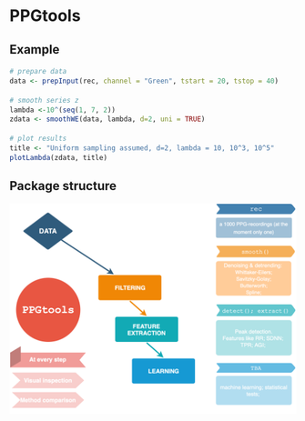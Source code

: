 # PPGtools

## Example

```r
# prepare data
data <- prepInput(rec, channel = "Green", tstart = 20, tstop = 40)

# smooth series z 
lambda <-10^(seq(1, 7, 2))
zdata <- smoothWE(data, lambda, d=2, uni = TRUE)

# plot results
title <- "Uniform sampling assumed, d=2, lambda = 10, 10^3, 10^5"
plotLambda(zdata, title)

```


## Package structure
![](flowchart.png)
